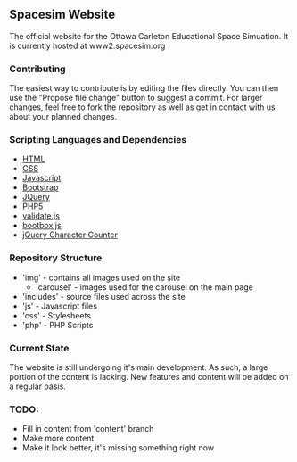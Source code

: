 ## Spacesim Website

The official website for the Ottawa Carleton Educational Space Simuation. It is currently hosted at www2.spacesim.org

### Contributing

The easiest way to contribute is by editing the files directly. You can then use the "Propose file change" button to suggest a commit. For larger changes, feel free to fork the repository as well as get in contact with us about your planned changes.

### Scripting Languages and Dependencies
  - [HTML](http://www.w3.org/html/)
  - [CSS](http://www.w3.org/Style/CSS/Overview.en.html)
  - [Javascript](https://developer.mozilla.org/en-US/docs/Web/JavaScript)
  - [Bootstrap](http://getbootstrap.com)
  - [JQuery](https://jquery.com)
  - [PHP5](https://php.net)
  - [validate.js](https://rickharrison.github.io/validate.js/)
  - [bootbox.js](http://bootboxjs.com)
  - [jQuery Character Counter](https://github.com/dtisgodsson/jquery-character-counter)

### Repository Structure

  - 'img' - contains all images used on the site
    - 'carousel' - images used for the carousel on the main page
  - 'includes' - source files used across the site
  - 'js' - Javascript files
  - 'css' - Stylesheets
  - 'php' - PHP Scripts

### Current State

 The website is still undergoing it's main development. As such, a large portion of the content is lacking. New features and content will be added on a regular basis.

### TODO:

  - Fill in content from 'content' branch
  - Make more content
  - Make it look better, it's missing something right now